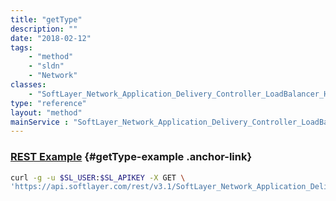 ```yaml
---
title: "getType"
description: ""
date: "2018-02-12"
tags:
    - "method"
    - "sldn"
    - "Network"
classes:
    - "SoftLayer_Network_Application_Delivery_Controller_LoadBalancer_Health_Check"
type: "reference"
layout: "method"
mainService : "SoftLayer_Network_Application_Delivery_Controller_LoadBalancer_Health_Check"
---
```


### [REST Example](#getType-example) <a href="/article/rest/"><i class="fas fa-question"></i></a> {#getType-example .anchor-link} 
```bash
curl -g -u $SL_USER:$SL_APIKEY -X GET \
'https://api.softlayer.com/rest/v3.1/SoftLayer_Network_Application_Delivery_Controller_LoadBalancer_Health_Check/{SoftLayer_Network_Application_Delivery_Controller_LoadBalancer_Health_CheckID}/getType'
```
